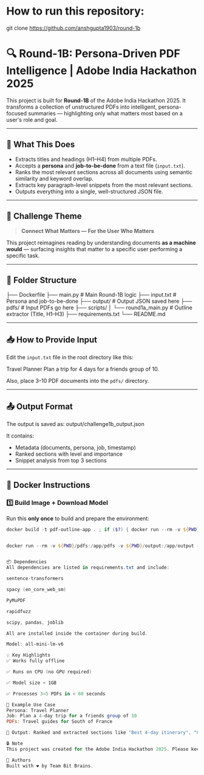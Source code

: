 # How to run this repository:
git clone https://github.com/anshgupta1903/round-1b

# 🔍 Round-1B: Persona-Driven PDF Intelligence | Adobe India Hackathon 2025

This project is built for **Round-1B** of the Adobe India Hackathon 2025. It transforms a collection of unstructured PDFs into intelligent, persona-focused summaries — highlighting only what matters most based on a user's role and goal.

---

## 🚀 What This Does

- Extracts titles and headings (H1–H4) from multiple PDFs.
- Accepts a **persona** and **job-to-be-done** from a text file (`input.txt`).
- Ranks the most relevant sections across all documents using semantic similarity and keyword overlap.
- Extracts key paragraph-level snippets from the most relevant sections.
- Outputs everything into a single, well-structured JSON file.

---

## 🧠 Challenge Theme

> **Connect What Matters — For the User Who Matters**

This project reimagines reading by understanding documents **as a machine would** — surfacing insights that matter to a specific user performing a specific task.

---

## 📁 Folder Structure

├── Dockerfile
├── main.py # Main Round-1B logic
├── input.txt # Persona and job-to-be-done
├── output/ # Output JSON saved here
├── pdfs/ # Input PDFs go here
├── scripts/
│ └── round1a_main.py # Outline extractor (Title, H1–H3)
├── requirements.txt
└── README.md



---

## 📥 How to Provide Input

Edit the `input.txt` file in the root directory like this:

Travel Planner
Plan a trip for 4 days for a friends group of 10.




Also, place 3–10 PDF documents into the `pdfs/` directory.

---

## 📤 Output Format

The output is saved as:
output/challenge1b_output.json

It contains:
- Metadata (documents, persona, job, timestamp)
- Ranked sections with level and importance
- Snippet analysis from top 3 sections

---

## 🐳 Docker Instructions

### 1️⃣ Build Image + Download Model

Run this **only once** to build and prepare the environment:

```powershell
docker build -t pdf-outline-app . ; if ($?) { docker run --rm -v ${PWD}/pdfs:/app/pdfs -v ${PWD}/output:/app/output pdf-outline-app }


docker run --rm -v ${PWD}/pdfs:/app/pdfs -v ${PWD}/output:/app/output -v ${PWD}/input.txt:/app/input.txt pdf-outline-app


📦 Dependencies
All dependencies are listed in requirements.txt and include:

sentence-transformers

spacy (en_core_web_sm)

PyMuPDF

rapidfuzz

scipy, pandas, joblib

All are installed inside the container during build.

Model: all-mini-lm-v6

💡 Key Highlights
✅ Works fully offline

✅ Runs on CPU (no GPU required)

✅ Model size < 1GB

✅ Processes 3–5 PDFs in < 60 seconds

🎯 Example Use Case
Persona: Travel Planner
Job: Plan a 4-day trip for a friends group of 10
PDFs: Travel guides for South of France

🔎 Output: Ranked and extracted sections like "Best 4-day itinerary", "Group travel tips", and "Top attractions" — all neatly packaged into a JSON.

🔒 Note
This project was created for the Adobe India Hackathon 2025. Please keep the repository private until the organizers request a public release.

🤝 Authors
Built with ❤️ by Team Bit Brains.